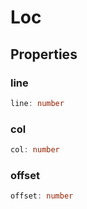 # Loc

## Properties

### line

```ts
line: number
```

### col

```ts
col: number
```

### offset

```ts
offset: number
```
